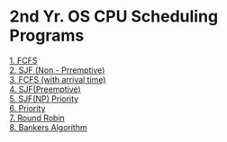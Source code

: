 # 2nd Yr. OS CPU Scheduling Programs
[1. FCFS](https://github.com/lswarnkar1/2ndYrOS/blob/master/L1.C)\
[2. SJF (Non - Prremptive)](https://github.com/lswarnkar1/2ndYrOS/blob/master/L2.C)\
[3. FCFS (with arrival time)](https://github.com/lswarnkar1/2ndYrOS/blob/master/L3.C)\
[4. SJF(Preemptive)](https://github.com/lswarnkar1/2ndYrOS/blob/master/L4.C)\
[5. SJF(NP) Priority](https://github.com/lswarnkar1/2ndYrOS/blob/master/L5.C)\
[6. Priority](https://github.com/lswarnkar1/2ndYrOS/blob/master/L6.C)\
[7. Round Robin](https://github.com/lswarnkar1/2ndYrOS/blob/master/L7.C)\
[8. Bankers Algorithm](https://github.com/lswarnkar1/2ndYrOS/blob/master/BANKERS.C)
